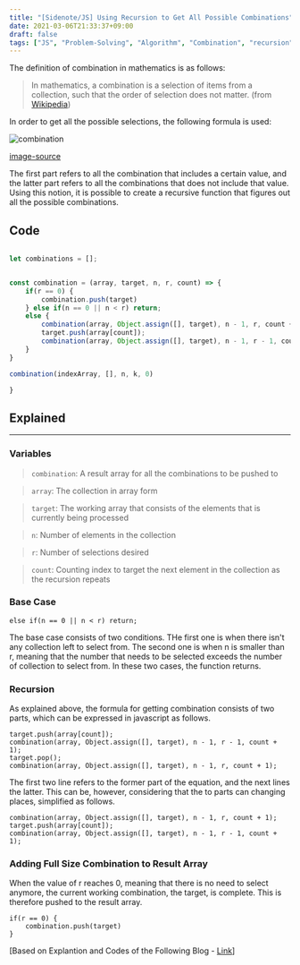 ```yaml
---
title: "[Sidenote/JS] Using Recursion to Get All Possible Combinations"
date: 2021-03-06T21:33:37+09:00
draft: false
tags: ["JS", "Problem-Solving", "Algorithm", "Combination", "recursion"]
---
```


The definition of combination in mathematics is as follows:

> In mathematics, a combination is a selection of items from a collection, such that the order of selection does not matter. (from [Wikipedia](https://en.wikipedia.org/wiki/Combination))

In order to get all the possible selections, the following formula is used:

![combination](https://t1.daumcdn.net/cfile/tistory/99D63E3359A3623122) 

[image-source](https://nackwon.tistory.com/55)

The first part refers to all the combination that includes a certain value, and the latter part refers to all the combinations that does not include that value. Using this notion, it is possible to create a recursive function that figures out all the possible combinations.

## Code 
```js

let combinations = [];


const combination = (array, target, n, r, count) => {
    if(r == 0) {
        combination.push(target)
    } else if(n == 0 || n < r) return;
    else {
        combination(array, Object.assign([], target), n - 1, r, count + 1);
        target.push(array[count]);
        combination(array, Object.assign([], target), n - 1, r - 1, count + 1);
    }
}

combination(indexArray, [], n, k, 0)

}
```

## Explained
---
### Variables

> `combination`: A result array for all the combinations to be pushed to

> `array`: The collection in array form

> `target`: The working array that consists of the elements that is currently being processed

> `n`: Number of elements in the collection

> `r`: Number of selections desired

> `count`: Counting index to target the next element in the collection as the recursion repeats


### Base Case
```JS
else if(n == 0 || n < r) return;
```
The base case consists of two conditions. THe first one is when there isn't any collection left to select from. The second one is when n is smaller than r, meaning that the number that needs to be selected exceeds the number of collection to select from. In these two cases, the function returns.

### Recursion
As explained above, the formula for getting combination consists of two parts, which can be expressed in javascript as follows.
```JS
target.push(array[count]);
combination(array, Object.assign([], target), n - 1, r - 1, count + 1);
target.pop();
combination(array, Object.assign([], target), n - 1, r, count + 1);
```
The first two line refers to the former part of the equation, and the next lines the latter. This can be, however, considering that the to parts can changing places, simplified as follows.

```JS
combination(array, Object.assign([], target), n - 1, r, count + 1);
target.push(array[count]);
combination(array, Object.assign([], target), n - 1, r - 1, count + 1);
```

### Adding Full Size Combination to Result Array
When the value of r reaches 0, meaning that there is no need to select anymore, the current working combination, the target, is complete. This is therefore pushed to the result array.

```JS
if(r == 0) {
    combination.push(target)
}
```

[Based on Explantion and Codes of the Following Blog - [Link](https://kjwsx23.tistory.com/366)]
